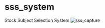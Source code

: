 # sss_system
Stock Subject Selection System
![sss_capture](https://user-images.githubusercontent.com/27264318/130654156-6e03eac2-c596-4d37-8b92-dc39dff65ca6.png)
